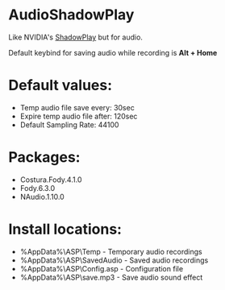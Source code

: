 # AudioShadowPlay
Like NVIDIA's [ShadowPlay](https://www.nvidia.com/en-au/geforce/geforce-experience/shadowplay/) but for audio.

Default keybind for saving audio while recording is **Alt + Home**

# Default values:
- Temp audio file save every: 30sec
- Expire temp audio file after: 120sec
- Default Sampling Rate: 44100

# Packages:
- Costura.Fody.4.1.0
- Fody.6.3.0
- NAudio.1.10.0

# Install locations:
- %AppData%\ASP\Temp - Temporary audio recordings
- %AppData%\ASP\SavedAudio - Saved audio recordings
- %AppData%\ASP\Config.asp - Configuration file
- %AppData%\ASP\save.mp3 - Save audio sound effect
